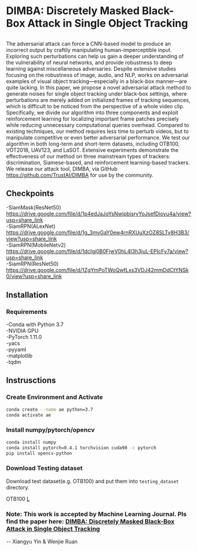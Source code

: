 # DIMBA: Discretely Masked Black-Box Attack in Single Object Tracking

##
The adversarial attack can force a CNN-based model to produce an incorrect output by craftily manipulating human-imperceptible input. Exploring such perturbations can help us gain a deeper understanding of the vulnerability of neural networks, and provide robustness to deep learning against miscellaneous adversaries. Despite extensive studies focusing on the robustness of image, audio, and NLP, works on adversarial examples of visual object tracking—especially in a black-box manner—are quite lacking. In this paper, we propose a novel adversarial attack method to generate noises for single object tracking under black-box settings, where perturbations are merely added on initialized frames of tracking sequences, which is difficult to be noticed from the perspective of a whole video clip. Specifically, we divide our algorithm into three components and exploit reinforcement learning for localizing important frame patches precisely while reducing unnecessary computational queries overhead. Compared to existing techniques, our method requires less time to perturb videos, but to manipulate competitive or even better adversarial performance. We test our algorithm in both long-term and short-term datasets, including OTB100, VOT2018, UAV123, and LaSOT. Extensive experiments demonstrate the effectiveness of our method on three mainstream types of trackers: discrimination, Siamese-based, and reinforcement learning-based trackers. We release our attack tool, DIMBA, via GitHub https://github.com/TrustAI/DIMBA for use by the community.


## Checkpoints
-SiamMask(ResNet50)    https://drive.google.com/file/d/1p4edJaJoYsNwipbisryYoJsefDioyu4a/view?usp=share_link  
-SiamRPN(ALexNet)    https://drive.google.com/file/d/1g_3mvGaY0ew4rnRXUuXzOZ8SLTv8H3B3/view?usp=share_link  
-SiamRPN(MobileNetv2)    https://drive.google.com/file/d/1dcIgj0B0FjwV0hL4I3h3juL-EPIcFy7a/view?usp=share_link     
-SiamRPN(ResNet50)    https://drive.google.com/file/d/1ZgYmPoTWoQwfLxs3VDJ42mmDdCtYNSk0/view?usp=share_link  

## Installation
### Requirements
-Conda with Python 3.7  
-NVIDIA GPU  
-PyTorch 1.11.0  
-yacs  
-pyyaml  
-matplotlib  
-tqdm  

## Instrusctions
### Create Environment and Activate
```bash
conda create --name ae python=3.7
conda activate ae
```
### Install numpy/pytorch/opencv
```bash
conda install numpy
conda install pytorch=0.4.1 torchvision cuda90 -c pytorch
pip install opencv-python
```
### Download Testing dataset
Download test dataset(e.g. OTB100) and put them into `testing_dataset` directory.

OTB100 [L](http://cvlab.hanyang.ac.kr/tracker_benchmark/datasets.html)
### Note: This work is accepted by Machine Learning Journal. Pls find the paper here: [DIMBA: Discretely Masked Black-Box Attack in Single Object Tracking](https://link.springer.com/article/10.1007/s10994-022-06252-2)


-- Xiangyu Yin & Wenjie Ruan
